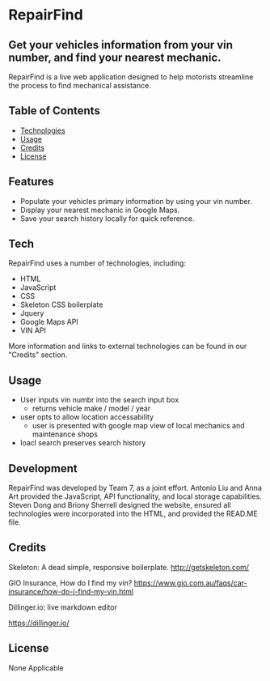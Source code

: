 # RepairFind
## Get your vehicles information from your vin number, and find your nearest mechanic.

RepairFind is a live web application designed to help motorists streamline the process to find mechanical assistance.

## Table of Contents
- [Technologies](#technologies)
- [Usage](#usage)
- [Credits](#credits)
- [License](#license)

## Features

- Populate your vehicles primary information by using your vin number. 
- Display your nearest mechanic in Google Maps.
- Save your search history locally for quick reference. 

## Tech

RepairFind uses a number of technologies, including:

- HTML
- JavaScript
- CSS
- Skeleton CSS boilerplate
- Jquery
- Google Maps API
- VIN API

More information and links to external technologies can be found in our "Credits" section. 

## Usage
- User inputs vin numbr into the search input box
    - returns vehicle make / model / year
- user opts to allow location accessability
    - user is presented with google map view of local mechanics and maintenance shops
- loacl search preserves search history

## Development

RepairFind was developed by Team 7, as a joint effort. Antonio Liu and Anna Art provided the JavaScript, API functionality, and local storage capabilities. Steven Dong and Briony Sherrell designed the website, ensured all technologies were incorporated into the HTML, and provided the READ.ME file. 

## Credits

Skeleton: A dead simple, responsive boilerplate. http://getskeleton.com/

GIO Insurance, How do I find my vin? https://www.gio.com.au/faqs/car-insurance/how-do-i-find-my-vin.html


Dillinger.io: live markdown editor

https://dillinger.io/


## License

None Applicable

